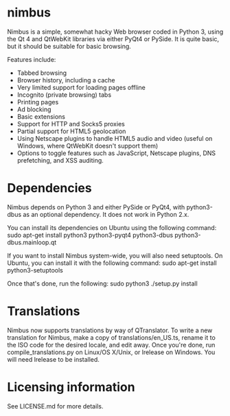 nimbus
======

Nimbus is a simple, somewhat hacky Web browser coded in Python 3, using the
Qt 4 and QtWebKit libraries via either PyQt4 or PySide. It is quite basic, but
it should be suitable for basic browsing.

Features include:
* Tabbed browsing
* Browser history, including a cache
* Very limited support for loading pages offline
* Incognito (private browsing) tabs
* Printing pages
* Ad blocking
* Basic extensions
* Support for HTTP and Socks5 proxies
* Partial support for HTML5 geolocation
* Using Netscape plugins to handle HTML5 audio and video (useful on Windows,
  where QtWebKit doesn't support them)
* Options to toggle features such as JavaScript, Netscape plugins, DNS
  prefetching, and XSS auditing.

Dependencies
======

Nimbus depends on Python 3 and either PySide or PyQt4, with python3-dbus as
an optional dependency. It does not work in Python 2.x.

You can install its dependencies on Ubuntu using the following command:
    sudo apt-get install python3 python3-pyqt4 python3-dbus python3-dbus.mainloop.qt

If you want to install Nimbus system-wide, you will also need setuptools. On
Ubuntu, you can install it with the following command:
    sudo apt-get install python3-setuptools

Once that's done, run the following:
    sudo python3 ./setup.py install

Translations
======

Nimbus now supports translations by way of QTranslator. To write a new
translation for Nimbus, make a copy of translations/en_US.ts, rename it to the
ISO code for the desired locale, and edit away. Once you're done, run
compile_translations.py on Linux/OS X/Unix, or lrelease on Windows. You will
need lrelease to be installed.

Licensing information
======

See LICENSE.md for more details.
